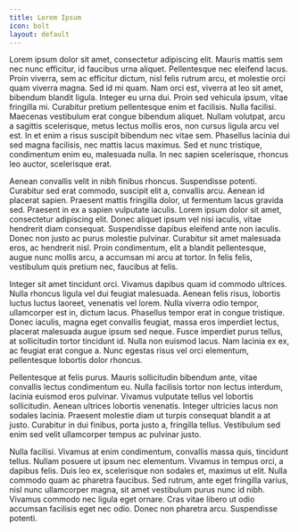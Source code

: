 ```yaml
---
title: Lorem Ipsum
icon: bolt
layout: default
---
```


Lorem ipsum dolor sit amet, consectetur adipiscing elit. Mauris mattis sem nec nunc efficitur, id faucibus urna aliquet. Pellentesque nec eleifend lacus. Proin viverra, sem ac efficitur dictum, nisl felis rutrum arcu, et molestie orci quam viverra magna. Sed id mi quam. Nam orci est, viverra at leo sit amet, bibendum blandit ligula. Integer eu urna dui. Proin sed vehicula ipsum, vitae fringilla mi. Curabitur pretium pellentesque enim et facilisis. Nulla facilisi. Maecenas vestibulum erat congue bibendum aliquet. Nullam volutpat, arcu a sagittis scelerisque, metus lectus mollis eros, non cursus ligula arcu vel est. In et enim a risus suscipit bibendum nec vitae sem. Phasellus lacinia dui sed magna facilisis, nec mattis lacus maximus. Sed et nunc tristique, condimentum enim eu, malesuada nulla. In nec sapien scelerisque, rhoncus leo auctor, scelerisque erat.

Aenean convallis velit in nibh finibus rhoncus. Suspendisse potenti. Curabitur sed erat commodo, suscipit elit a, convallis arcu. Aenean id placerat sapien. Praesent mattis fringilla dolor, ut fermentum lacus gravida sed. Praesent in ex a sapien vulputate iaculis. Lorem ipsum dolor sit amet, consectetur adipiscing elit. Donec aliquet ipsum vel nisi iaculis, vitae hendrerit diam consequat. Suspendisse dapibus eleifend ante non iaculis. Donec non justo ac purus molestie pulvinar. Curabitur sit amet malesuada eros, ac hendrerit nisl. Proin condimentum, elit a blandit pellentesque, augue nunc mollis arcu, a accumsan mi arcu at tortor. In felis felis, vestibulum quis pretium nec, faucibus at felis.

Integer sit amet tincidunt orci. Vivamus dapibus quam id commodo ultrices. Nulla rhoncus ligula vel dui feugiat malesuada. Aenean felis risus, lobortis luctus luctus laoreet, venenatis vel lorem. Nulla viverra odio tempor, ullamcorper est in, dictum lacus. Phasellus tempor erat in congue tristique. Donec iaculis, magna eget convallis feugiat, massa eros imperdiet lectus, placerat malesuada augue ipsum sed neque. Fusce imperdiet purus tellus, at sollicitudin tortor tincidunt id. Nulla non euismod lacus. Nam lacinia ex ex, ac feugiat erat congue a. Nunc egestas risus vel orci elementum, pellentesque lobortis dolor rhoncus.

Pellentesque at felis purus. Mauris sollicitudin bibendum ante, vitae convallis lectus condimentum eu. Nulla facilisis tortor non lectus interdum, lacinia euismod eros pulvinar. Vivamus vulputate tellus vel lobortis sollicitudin. Aenean ultrices lobortis venenatis. Integer ultricies lacus non sodales lacinia. Praesent molestie diam ut turpis consequat blandit a at justo. Curabitur in dui finibus, porta justo a, fringilla tellus. Vestibulum sed enim sed velit ullamcorper tempus ac pulvinar justo.

Nulla facilisi. Vivamus at enim condimentum, convallis massa quis, tincidunt tellus. Nullam posuere ut ipsum nec elementum. Vivamus in tempus orci, a dapibus felis. Duis leo ex, scelerisque non sodales et, maximus ut elit. Nulla commodo quam ac pharetra faucibus. Sed rutrum, ante eget fringilla varius, nisl nunc ullamcorper magna, sit amet vestibulum purus nunc id nibh. Vivamus commodo nec ligula eget ornare. Cras vitae libero ut odio accumsan facilisis eget nec odio. Donec non pharetra arcu. Suspendisse potenti. 